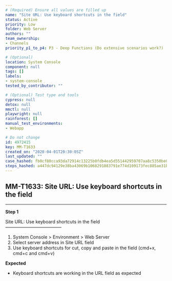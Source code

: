 ```yaml
---
# (Required) Ensure all values are filled up
name: "Site URL: Use keyboard shortcuts in the field"
status: Active
priority: Low
folder: Web Server
authors: ""
team_ownership:
- Channels
priority_p1_to_p4: P3 - Deep Functions (Do extensive scenarios work?)

# (Optional)
location: System Console
component: null
tags: []
labels:
- system-console
tested_by_contributor: ""

# (Optional) Test type and tools
cypress: null
detox: null
mmctl: null
playwright: null
rainforest: []
manual_test_environments:
- Webapp

# Do not change
id: 4972415
key: MM-T1633
created_on: "2020-04-01T20:30:05Z"
last_updated: ""
case_hashed: fb0cf80cca93da72914c13225b0fdb4ea5d551442959707aa8c5350be0f0ed2285fda294b2199e5bb4cc2db0a356c738
steps_hashed: a447dc94129e38ba43069b1068291883791e774d109173fec885ae31bc8d420636e287c0e27d2aafda9a913a54c7feee
---
```


<!-- (Auto-generated) Based on frontmatter's "key" and "name" -->

## MM-T1633: Site URL: Use keyboard shortcuts in the field

---

**Step 1**

Site URL: Use keyboard shortcuts in the field\
–––––––––––––––––––––––––

1. System Console > Environment > Web Server
2. Select server address in Site URL field
3. Use keyboard shortcuts for cut, copy and paste in the field (cmd+x, cmd+c and cmd+v)

**Expected**

- Keyboard shortcuts are working in the URL field as expected
